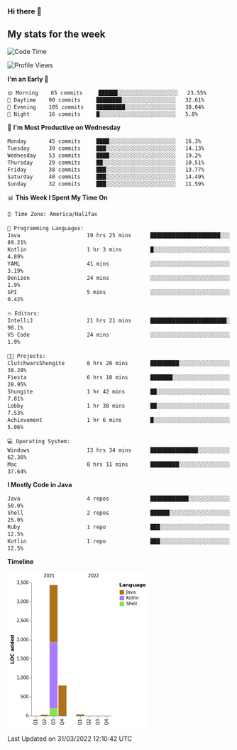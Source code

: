 ### Hi there 👋

## My stats for the week
<!--START_SECTION:waka-->
![Code Time](http://img.shields.io/badge/Code%20Time-140%20hrs%2033%20mins-blue)

![Profile Views](http://img.shields.io/badge/Profile%20Views-0-blue)

**I'm an Early 🐤** 

```text
🌞 Morning    65 commits     ██████░░░░░░░░░░░░░░░░░░░   23.55% 
🌆 Daytime    90 commits     ████████░░░░░░░░░░░░░░░░░   32.61% 
🌃 Evening    105 commits    █████████░░░░░░░░░░░░░░░░   38.04% 
🌙 Night      16 commits     █░░░░░░░░░░░░░░░░░░░░░░░░   5.8%

```
📅 **I'm Most Productive on Wednesday** 

```text
Monday       45 commits     ████░░░░░░░░░░░░░░░░░░░░░   16.3% 
Tuesday      39 commits     ███░░░░░░░░░░░░░░░░░░░░░░   14.13% 
Wednesday    53 commits     ████░░░░░░░░░░░░░░░░░░░░░   19.2% 
Thursday     29 commits     ██░░░░░░░░░░░░░░░░░░░░░░░   10.51% 
Friday       38 commits     ███░░░░░░░░░░░░░░░░░░░░░░   13.77% 
Saturday     40 commits     ███░░░░░░░░░░░░░░░░░░░░░░   14.49% 
Sunday       32 commits     ███░░░░░░░░░░░░░░░░░░░░░░   11.59%

```


📊 **This Week I Spent My Time On** 

```text
⌚︎ Time Zone: America/Halifax

💬 Programming Languages: 
Java                     19 hrs 25 mins      ██████████████████████░░░   89.21% 
Kotlin                   1 hr 3 mins         █░░░░░░░░░░░░░░░░░░░░░░░░   4.89% 
YAML                     41 mins             ░░░░░░░░░░░░░░░░░░░░░░░░░   3.19% 
Denizen                  24 mins             ░░░░░░░░░░░░░░░░░░░░░░░░░   1.9% 
SPI                      5 mins              ░░░░░░░░░░░░░░░░░░░░░░░░░   0.42%

🔥 Editors: 
IntelliJ                 21 hrs 21 mins      ████████████████████████░   98.1% 
VS Code                  24 mins             ░░░░░░░░░░░░░░░░░░░░░░░░░   1.9%

🐱‍💻 Projects: 
ClutchwarsShungite       8 hrs 20 mins       █████████░░░░░░░░░░░░░░░░   38.28% 
Fiesta                   6 hrs 18 mins       ███████░░░░░░░░░░░░░░░░░░   28.95% 
Shungite                 1 hr 42 mins        ██░░░░░░░░░░░░░░░░░░░░░░░   7.81% 
Lobby                    1 hr 38 mins        ██░░░░░░░░░░░░░░░░░░░░░░░   7.53% 
Achievement              1 hr 6 mins         █░░░░░░░░░░░░░░░░░░░░░░░░   5.06%

💻 Operating System: 
Windows                  13 hrs 34 mins      ███████████████░░░░░░░░░░   62.36% 
Mac                      8 hrs 11 mins       █████████░░░░░░░░░░░░░░░░   37.64%

```

**I Mostly Code in Java** 

```text
Java                     4 repos             ████████████░░░░░░░░░░░░░   50.0% 
Shell                    2 repos             ██████░░░░░░░░░░░░░░░░░░░   25.0% 
Ruby                     1 repo              ███░░░░░░░░░░░░░░░░░░░░░░   12.5% 
Kotlin                   1 repo              ███░░░░░░░░░░░░░░░░░░░░░░   12.5%

```


**Timeline**

![Chart not found](https://raw.githubusercontent.com/lyndseyy/lyndseyy/main/charts/bar_graph.png) 


 Last Updated on 31/03/2022 12:10:42 UTC
<!--END_SECTION:waka-->
